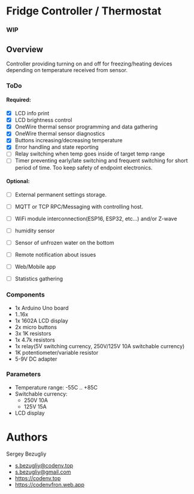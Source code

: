 # Fridge Controller / Thermostat

### WIP

## Overview
Controller providing turning on and off for freezing/heating devices 
depending on temperature received from sensor.

### ToDo
#### Required: 
- [x] LCD info print
- [x] LCD brightness control 
- [x] OneWire thermal sensor programming and data gathering
- [x] OneWire thermal sensor diagnostics
- [x] Buttons increasing/decreasing temperature
- [x] Error handling and state reporting
- [ ] Relay switching when temp goes inside of target temp range
- [ ] Timer preventing early/late switching and frequent switching
 for short period of time. Too keep safety of endpoint electronics.
#### Optional:
- [ ] External permanent settings storage.
- [ ] MQTT or TCP RPC/Messaging with controlling host. 
- [ ] WiFi module interconnection(ESP16, ESP32, etc...) and/or Z-wave
- [ ] humidity sensor
- [ ] Sensor of unfrozen water on the bottom
- [ ] Remote notification about issues
- [ ] Web/Mobile app
- [ ] Statistics gathering


### Components

- 1x Arduino Uno board
- 1..16x 
- 1x 1602A LCD display
- 2x micro buttons
- 3x 1K resistors
- 1x 4.7k resistors
- 1x relay(5V switching currency, 250V/125V 10A switchable currency)
- 1K potentiometer/variable resistor
- 5-9V DC adapter

### Parameters
- Temperature range: -55C .. +85C
- Switchable currency: 
  - 250V 10A
  - 125V 15A
- LCD display

# Authors

Sergey Bezugliy
- [s.bezugliy@codenv.top](mailto:s.bezugliy@codenv.top) 
- [s.bezugliy@gmail.com](mailto:s.bezugliy@gmail.com)
- https://codenv.top
- https://codenvfron.web.app

